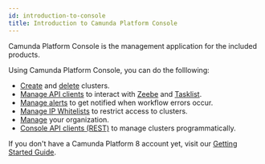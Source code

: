 ```yaml
---
id: introduction-to-console
title: Introduction to Camunda Platform Console
---
```


Camunda Platform Console is the management application for the included products.

Using Camunda Platform Console, you can do the folllowing:

- [Create](./manage-clusters/create-cluster.md) and [delete](./manage-clusters/delete-cluster.md) clusters.
- [Manage API clients](./manage-clusters/manage-api-clients.md) to interact with [Zeebe](/components/zeebe/zeebe-overview.md) and [Tasklist](/components/tasklist/introduction-to-tasklist.md).
- [Manage alerts](./manage-clusters/manage-alerts.md) to get notified when workflow errors occur.
- [Manage IP Whitelists](./manage-clusters/manage-ip-whitelists.md) to restrict access to clusters.
- [Manage](./manage-organization/organization-settings.md) your organization.
- [Console API clients (REST)](/apis-tools/console-api-reference.md) to manage clusters programmatically.

If you don't have a Camunda Platform 8 account yet, visit our [Getting Started Guide](../../guides/create-account.md).
